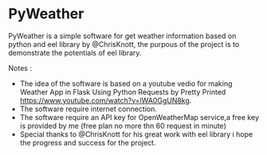 # PyWeather
PyWeather is a simple software for get weather information based on python and eel library by @ChrisKnott, the purpous of the project is to demonstrate the potentials of eel library.

Notes : 
- The idea of the software is based on a youtube vedio for making Weather App in Flask Using Python Requests by 
Pretty Printed https://www.youtube.com/watch?v=lWA0GgUN8kg.
- The software require internet connection.
- The software require an API key for OpenWeatherMap service,a free key is provided by me (free plan no more thn 60 request in minute)
- Special thanks to @ChrisKnott for his great work with eel library i hope the progress and success for the project.
